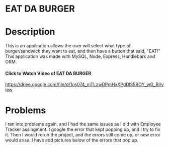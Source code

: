 # EAT DA BURGER

# Description 
This is an appilcation allows the user will select what type of burger/sandwich they want to eat, and then have a button that said, "EAT!" This application was made with MySQL, Node, Express, Handlebars and ORM.

#### Click to Watch Video of EAT DA BURGER
https://drive.google.com/file/d/1os074_mTLzwDPmHxXPdDlS5BOY_wG_Bl/view 

# Problems
I ran into problems again, and I had the same issues as I did with Employee Tracker assingment. I google the error that kept popping up, and I try to fix it. Then I would rerun the project, and the errors still come up, or new error would arise. I have add pictures below of the errors that pop up. 
